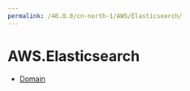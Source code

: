```yaml
---
permalink: /48.0.0/cn-north-1/AWS/Elasticsearch/
---
```


# AWS.Elasticsearch



* [Domain](Domain.md)